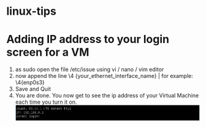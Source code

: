 # linux-tips

# Adding IP address to your login screen for a VM
1. as sudo open the file /etc/issue using vi / nano / vim editor
2. now append the line \4 {your_ethernet_interface_name} | for example: \4{enp0s3} 
3. Save and Quit
4. You are done. 
You now get to see the ip address of your Virtual Machine each time you turn it on.
![Login Screen on VM](https://github.com/maheshgprasad/linux-tips/blob/master/Azrael_1.PNG)
